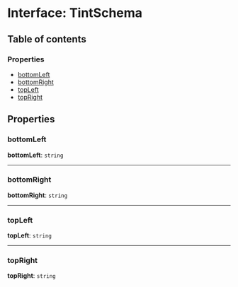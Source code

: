 # Interface: TintSchema

## Table of contents

### Properties

* [bottomLeft](/auto-docs/editor/interfaces/TintSchema-1.md#bottomleft)
* [bottomRight](/auto-docs/editor/interfaces/TintSchema-1.md#bottomright)
* [topLeft](/auto-docs/editor/interfaces/TintSchema-1.md#topleft)
* [topRight](/auto-docs/editor/interfaces/TintSchema-1.md#topright)

## Properties

### bottomLeft

**bottomLeft**: `string`

***

### bottomRight

**bottomRight**: `string`

***

### topLeft

**topLeft**: `string`

***

### topRight

**topRight**: `string`
